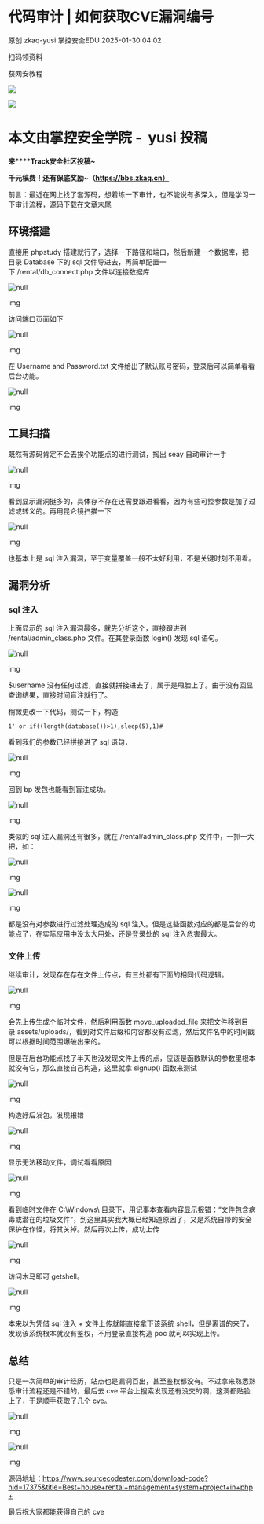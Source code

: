 #  代码审计 | 如何获取CVE漏洞编号   
原创 zkaq-yusi  掌控安全EDU   2025-01-30 04:02  
  
扫码领资料  
  
获网安教程  
  
![](https://mmbiz.qpic.cn/sz_mmbiz_png/BwqHlJ29vcrpvQG1VKMy1AQ1oVvUSeZYhLRYCeiaa3KSFkibg5xRjLlkwfIe7loMVfGuINInDQTVa4BibicW0iaTsKw/640?wx_fmt=other&from=appmsg&wxfrom=5&wx_lazy=1&wx_co=1&tp=webp "")  
  
  
![](https://mmbiz.qpic.cn/mmbiz_png/b96CibCt70iaaJcib7FH02wTKvoHALAMw4fchVnBLMw4kTQ7B9oUy0RGfiacu34QEZgDpfia0sVmWrHcDZCV1Na5wDQ/640?wx_fmt=other&wxfrom=5&wx_lazy=1&wx_co=1&tp=webp "")  
  
  
# 本文由掌控安全学院 -  yusi 投稿  
  
**来****Track安全社区投稿~**  
  
**千元稿费！还有保底奖励~（https://bbs.zkaq.cn）**  
  
前言：最近在网上找了套源码，想着练一下审计，也不能说有多深入，但是学习一下审计流程，源码下载在文章末尾  
## 环境搭建  
  
直接用 phpstudy 搭建就行了，选择一下路径和端口，然后新建一个数据库，把目录 Database 下的 sql 文件导进去，再简单配置一下 /rental/db_connect.php 文件以连接数据库  
  
![](https://mmbiz.qpic.cn/sz_mmbiz_png/BwqHlJ29vcqd4X69bILaYK5BzUECRRf33MAmCyWJlibR08rHF0KazJmxqNnsfAibV3lgtT3uibB0hb90nevIEmYcQ/640?wx_fmt=png&from=appmsg "null")  
  
img  
  
访问端口页面如下  
  
![](https://mmbiz.qpic.cn/sz_mmbiz_png/BwqHlJ29vcqd4X69bILaYK5BzUECRRf3mDIrsIuIary56n3afhHdRuzhZdDhYVko0xA6wpyGzIpPiccvwiah1hQw/640?wx_fmt=png&from=appmsg "null")  
  
img  
  
在 Username and Password.txt 文件给出了默认账号密码，登录后可以简单看看后台功能。  
  
![](https://mmbiz.qpic.cn/sz_mmbiz_png/BwqHlJ29vcqd4X69bILaYK5BzUECRRf3WQvb7LCFSUYa44fG1U2WEhk4hHl4wiaBg0P9iavgZq2MuE4aNMHO5Iug/640?wx_fmt=png&from=appmsg "null")  
  
img  
## 工具扫描  
  
既然有源码肯定不会去挨个功能点的进行测试，掏出 seay 自动审计一手  
  
![](https://mmbiz.qpic.cn/sz_mmbiz_png/BwqHlJ29vcqd4X69bILaYK5BzUECRRf3oNFnpLARFu6Sjg6VxhdegBMey0m1YICOiaTfvqqDicIzJEib3t4vNia3PQ/640?wx_fmt=png&from=appmsg "null")  
  
img  
  
看到显示漏洞挺多的，具体存不存在还需要跟进看看，因为有些可控参数是加了过滤或转义的。再用昆仑镜扫描一下  
  
![](https://mmbiz.qpic.cn/sz_mmbiz_png/BwqHlJ29vcqd4X69bILaYK5BzUECRRf3P72xrXqBlQ2TZ10p9MJWqHLB6LCVnt2I2XH5E4Jeia7ZTw419OeP3uA/640?wx_fmt=png&from=appmsg "null")  
  
img  
  
也基本上是 sql 注入漏洞，至于变量覆盖一般不太好利用，不是关键时刻不用看。  
## 漏洞分析  
### sql 注入  
  
上面显示的 sql 注入漏洞最多，就先分析这个，直接跟进到 /rental/admin_class.php 文件。在其登录函数 login() 发现 sql 语句。  
  
![](https://mmbiz.qpic.cn/sz_mmbiz_png/BwqHlJ29vcqd4X69bILaYK5BzUECRRf3ogkd8GuOO6MP8Zjib5ia4FrjLQT9NIY8micmowSQaylo8tiab0BCwBXHMw/640?wx_fmt=png&from=appmsg "null")  
  
img  
  
$username 没有任何过滤，直接就拼接进去了，属于是甩脸上了。由于没有回显查询结果，直接时间盲注就行了。  
  
稍微更改一下代码，测试一下，构造  
  
```
1' or if((length(database())>1),sleep(5),1)#
```  
  
  
看到我们的参数已经拼接进了 sql 语句，  
  
![](https://mmbiz.qpic.cn/sz_mmbiz_png/BwqHlJ29vcqd4X69bILaYK5BzUECRRf3AI2TOcY0Dicd5SCKStOia2d0fShxWX8Vpic0e236MpYiazcUhNZdnszqNA/640?wx_fmt=png&from=appmsg "null")  
  
img  
  
回到 bp 发包也能看到盲注成功。  
  
![](https://mmbiz.qpic.cn/sz_mmbiz_png/BwqHlJ29vcqd4X69bILaYK5BzUECRRf30A9omjWCakWAooSTrTdVnLo7L6s5NoEVibAUIgX1XFUXRniaWqucjibjg/640?wx_fmt=png&from=appmsg "null")  
  
img  
  
类似的 sql 注入漏洞还有很多，就在 /rental/admin_class.php 文件中，一抓一大把，如：  
  
![](https://mmbiz.qpic.cn/sz_mmbiz_png/BwqHlJ29vcqd4X69bILaYK5BzUECRRf3DZt2RlEWTX03KI17UKicMgNbp5D45m5R17amJnDyFaxk37X1DLmfB9w/640?wx_fmt=png&from=appmsg "null")  
  
img  
  
![](https://mmbiz.qpic.cn/sz_mmbiz_png/BwqHlJ29vcqd4X69bILaYK5BzUECRRf35Jlexc9mBd7AlGcSSg9ibdDbiaEhhic14bicyHTCRAWHO9biaTMQDL0nTfQ/640?wx_fmt=png&from=appmsg "null")  
  
img  
  
都是没有对参数进行过滤处理造成的 sql 注入。但是这些函数对应的都是后台的功能点了，在实际应用中没太大用处，还是登录处的 sql 注入危害最大。  
### 文件上传  
  
继续审计，发现存在存在文件上传点，有三处都有下面的相同代码逻辑。  
  
![](https://mmbiz.qpic.cn/sz_mmbiz_png/BwqHlJ29vcqd4X69bILaYK5BzUECRRf39aJdNXNSsI7wX0eZOPbukv6VYTUvic3Yt0VF84jr3jmrUZ8E3pflsqw/640?wx_fmt=png&from=appmsg "null")  
  
img  
  
会先上传生成个临时文件，然后利用函数 move_uploaded_file 来把文件移到目录 assets/uploads/，看到对文件后缀和内容都没有过滤，然后文件名中的时间戳可以根据时间范围爆破出来的。  
  
但是在后台功能点找了半天也没发现文件上传的点，应该是函数默认的参数里根本就没有它，那么直接自己构造，这里就拿 signup() 函数来测试  
  
![](https://mmbiz.qpic.cn/sz_mmbiz_png/BwqHlJ29vcqd4X69bILaYK5BzUECRRf365nP4ia6qDHrhuXSXplkdTv7gv3t8NaNajBm2jB1JvxYg5RTb9YfcsA/640?wx_fmt=png&from=appmsg "null")  
  
img  
  
构造好后发包，发现报错  
  
![](https://mmbiz.qpic.cn/sz_mmbiz_png/BwqHlJ29vcqd4X69bILaYK5BzUECRRf3ScFB8yWc7g6xXS11pBwTnB7N1T2HbuyJ6ibCnIeadVqmnMLsic04HicpA/640?wx_fmt=png&from=appmsg "null")  
  
img  
  
显示无法移动文件，调试看看原因  
  
![](https://mmbiz.qpic.cn/sz_mmbiz_png/BwqHlJ29vcqd4X69bILaYK5BzUECRRf3Py22TNicFavHWVTdGPTicDoNjGrLCEJn2VZCicDsTwSJfmDz1UUu7Qzow/640?wx_fmt=png&from=appmsg "null")  
  
img  
  
看到临时文件在 C:\Windows\ 目录下，用记事本查看内容显示报错：“文件包含病毒或潜在的垃圾文件”，到这里其实我大概已经知道原因了，又是系统自带的安全保护在作怪，将其关掉。然后再次上传，成功上传  
  
![](https://mmbiz.qpic.cn/sz_mmbiz_png/BwqHlJ29vcqd4X69bILaYK5BzUECRRf3DoU53eIpt539Nm1v3FQSlmjDSHUXE0poSASGubfpzxaRHgs14ice4pQ/640?wx_fmt=png&from=appmsg "null")  
  
img  
  
访问木马即可 getshell。  
  
![](https://mmbiz.qpic.cn/sz_mmbiz_png/BwqHlJ29vcqd4X69bILaYK5BzUECRRf3lAQcicNz2Z9frClTBIP6WB6LIqmysXaFBEZq0J78bN8PCJMaaWtPg7w/640?wx_fmt=png&from=appmsg "null")  
  
img  
  
本来以为凭借 sql 注入 + 文件上传就能直接拿下该系统 shell，但是离谱的来了，发现该系统根本就没有鉴权，不用登录直接构造 poc 就可以实现上传。  
## 总结  
  
只是一次简单的审计经历，站点也是漏洞百出，甚至鉴权都没有。不过拿来熟悉熟悉审计流程还是不错的，最后去 cve 平台上搜索发现还有没交的洞，这洞都贴脸上了，于是顺手获取了几个 cve。  
  
![](https://mmbiz.qpic.cn/sz_mmbiz_png/BwqHlJ29vcqd4X69bILaYK5BzUECRRf3u39icVibt5yK3UsDSGk2PxczDtwKqEMD708aAHQv6Axcb2KEiaR85wIFw/640?wx_fmt=png&from=appmsg "null")  
  
img  
  
![](https://mmbiz.qpic.cn/sz_mmbiz_png/BwqHlJ29vcqd4X69bILaYK5BzUECRRf3LgqJ9RibYRhdsSE381YBBvapJa5z7bmKkwhIuRX2NMFBGg9ich6rha8g/640?wx_fmt=png&from=appmsg "null")  
  
img  
  
源码地址：https://www.sourcecodester.com/download-code?nid=17375&title=Best+house+rental+management+system+project+in+php+  
  
最后祝大家都能获得自己的 cve  
```
```  
  
  
